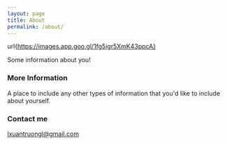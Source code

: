 ```yaml
---
layout: page
title: About
permalink: /about/
---
```


url{https://images.app.goo.gl/1fg5igr5XmK43ppcA}

Some information about you!

### More Information

A place to include any other types of information that you'd like to include about yourself.

### Contact me

[lxuantruongl@gmail.com](mailto:@gmail.com)
